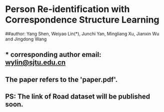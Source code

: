 Person Re-identification with Correspondence Structure Learning
====
##author: Yang Shen, Weiyao Lin(*), Junchi Yan, Mingliang Xu, Jianxin Wu and Jingdong Wang
## * corresponding author email: wylin@sjtu.edu.cn
The paper refers to the 'paper.pdf'.
----
PS: The link of Road dataset will be published soon.
----
